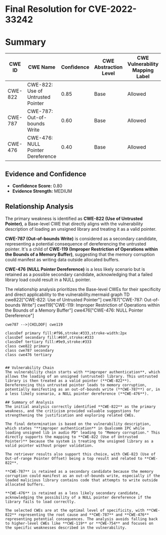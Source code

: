 # Final Resolution for CVE-2022-33242

# Summary
| CWE ID | CWE Name | Confidence | CWE Abstraction Level | CWE Vulnerability Mapping Label | CWE-Vulnerability Mapping Notes |
|---|---|---|---|---|---|
| CWE-822 | CWE-822: Use of Untrusted Pointer | 0.85 | Base | Allowed | Primary CWE |
| CWE-787 | CWE-787: Out-of-bounds Write | 0.60 | Base | Allowed | Secondary Candidate |
| CWE-476 | CWE-476: NULL Pointer Dereference | 0.40 | Base | Allowed | Secondary Candidate |

## Evidence and Confidence

*   **Confidence Score:** 0.80
*   **Evidence Strength:** MEDIUM

## Relationship Analysis
The primary weakness is identified as **CWE-822 (Use of Untrusted Pointer)**, a Base-level CWE that directly aligns with the vulnerability description of loading an unsigned library and treating it as a valid pointer.

**CWE-787 (Out-of-bounds Write)** is considered as a secondary candidate, representing a potential consequence of dereferencing the untrusted pointer. It's a child of **CWE-119 (Improper Restriction of Operations within the Bounds of a Memory Buffer)**, suggesting that the memory corruption could manifest as writing data outside allocated buffers.

**CWE-476 (NULL Pointer Dereference)** is a less likely scenario but is retained as a possible secondary candidate, acknowledging that a failed library load could result in a NULL pointer.

The relationship analysis prioritizes the Base-level CWEs for their specificity and direct applicability to the vulnerability.mermaid
graph TD
    cwe822["CWE-822: Use of Untrusted Pointer"]
    cwe787["CWE-787: Out-of-bounds Write"]
    cwe119["CWE-119: Improper Restriction of Operations within the Bounds of a Memory Buffer"]
    cwe476["CWE-476: NULL Pointer Dereference"]

    cwe787 -->|CHILDOF| cwe119

    classDef primary fill:#f96,stroke:#333,stroke-width:2px
    classDef secondary fill:#69f,stroke:#333
    classDef tertiary fill:#9e9,stroke:#333
    class cwe822 primary
    class cwe787 secondary
    class cwe476 tertiary
```

## Vulnerability Chain
The vulnerability chain starts with **improper authentication**, which allows the loading of an unsigned (untrusted) library. This untrusted library is then treated as a valid pointer (**CWE-822**). Dereferencing this untrusted pointer leads to memory corruption, potentially manifesting as an out-of-bounds write (**CWE-787**) or, in a less likely scenario, a NULL pointer dereference (**CWE-476**).

## Summary of Analysis
The initial analysis correctly identified **CWE-822** as the primary weakness, and the criticism provided valuable suggestions for strengthening the justification and exploring related CWEs.

The final determination is based on the vulnerability description, which states "**improper authentication** in Qualcomm IPC while loading unsigned lib in audio PD" leading to "Memory corruption." This directly supports the mapping to **CWE-822 (Use of Untrusted Pointer)** because the system is treating the unsigned library as a valid pointer without proper validation.

The retriever results also support this choice, with CWE-823 (Use of Out-of-range Pointer Offset) being a top result and related to **CWE-822**.

**CWE-787** is retained as a secondary candidate because the memory corruption could manifest as an out-of-bounds write, especially if the loaded malicious library contains code that attempts to write outside allocated buffers.

**CWE-476** is retained as a less likely secondary candidate, acknowledging the possibility of a NULL pointer dereference if the library fails to load correctly.

The selected CWEs are at the optimal level of specificity, with **CWE-822** representing the root cause and **CWE-787** and **CWE-476** representing potential consequences. The analysis avoids falling back to higher-level CWEs like **CWE-119** or **CWE-754** and focuses on the specific weaknesses described in the vulnerability.
```